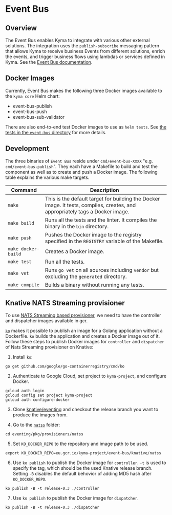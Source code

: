 # Event Bus

## Overview

The Event Bus enables Kyma to integrate with various other external solutions. The integration uses the `publish-subscribe` messaging pattern that allows Kyma to receive business Events from different solutions, enrich the events, and trigger business flows using lambdas or services defined in Kyma. See the [Event Bus documentation](https://github.com/kyma-project/kyma/tree/master/docs/event-bus/docs).

## Docker Images

Currently, Event Bus makes the following three Docker images available to the `kyma core` Helm chart:

- event-bus-publish
- event-bus-push
- event-bus-sub-validator

There are also end-to-end test Docker images to use as `helm tests`. See [the tests in the `event-bus` directory](https://github.com/kyma-project/kyma/tree/master/tests/event-bus) for more details.

## Development

The three binaries of `Event Bus` reside under `cmd/event-bus-XXXX` "e.g. `cmd/event-bus-publish`". They each have a Makefile to build and test the component as well as to create and push a Docker image. The following table explains the various make targets.


|Command| Description|
|-----------|------------|
|`make`|This is the default target for building the Docker image. It tests, compiles, creates, and appropriately tags a Docker image.|
|`make build`|Runs all the tests and the linter. It compiles the binary in the `bin` directory.|
|`make push`|Pushes the Docker image to the registry specified in the `REGISTRY` variable of the Makefile.|
|`make docker-build`|Creates a Docker image.|
|`make test`|Run all the tests.|
|`make vet`|Runs `go vet` on all sources including `vendor` but excluding the `generated` directory.|
|`make compile`|Builds a binary without running any tests.|

## Knative NATS Streaming provisioner

To use [NATS Streaming based provisioner](https://github.com/knative/eventing/tree/master/pkg/provisioners/natss), we need to have the controller and dispatcher images available in gcr.

[`ko`](https://github.com/google/go-containerregistry/tree/master/cmd/ko) makes it possible to publish an image for a Golang application without a Dockerfile. `ko` builds the application and creates a Docker image out of it. Follow these steps to publish Docker images for `controller` and `dispatcher` of Nats Streaming provisioner on Knative:

1. Install `ko`:

```
go get github.com/google/go-containerregistry/cmd/ko
```

2. Authenticate to Google Cloud, set project to `kyma-project`, and configure Docker.  

```
gcloud auth login
gcloud config set project kyma-project
gcloud auth configure-docker
```

3. Clone [knative/eventing](https://github.com/knative/eventing) and checkout the release branch you want to produce the images from.

4. Go to the [`natss`](https://github.com/knative/eventing/tree/master/pkg/provisioners/natss) folder:

```
cd eventing/pkg/provisioners/natss
```

5. Set `KO_DOCKER_REPO` to the repository and image path to be used.

```
export KO_DOCKER_REPO=eu.gcr.io/kyma-project/event-bus/knative/natss
```

6. Use `ko publish` to publish the Docker image for `controller`. `-t` is used to specify the tag, which should be the used Knative release branch. Setting `-B` disables the default behovior of adding MD5 hash after `KO_DOCKER_REPO`.

```
ko publish -B -t release-0.3 ./controller
```

7. Use `ko publish` to publish the Docker image for `dispatcher`.

```
ko publish -B -t release-0.3 ./dispatcher
```
